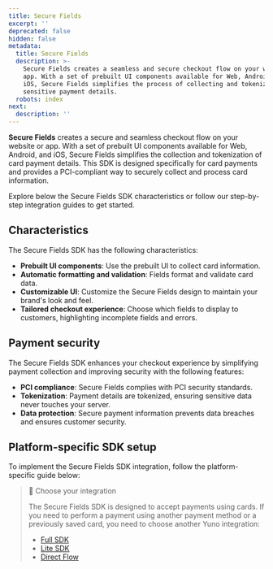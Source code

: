 ```yaml
---
title: Secure Fields
excerpt: ''
deprecated: false
hidden: false
metadata:
  title: Secure Fields
  description: >-
    Secure Fields creates a seamless and secure checkout flow on your website or
    app. With a set of prebuilt UI components available for Web, Android, and
    iOS, Secure Fields simplifies the process of collecting and tokenizing
    sensitive payment details.
  robots: index
next:
  description: ''
---
```

**Secure Fields** creates a secure and seamless checkout flow on your website or app. With a set of prebuilt UI components available for Web, Android, and iOS, Secure Fields simplifies the collection and tokenization of card payment details. This SDK is designed specifically for card payments and provides a PCI-compliant way to securely collect and process card information.

Explore below the Secure Fields SDK characteristics or follow our step-by-step integration guides to get started.

## Characteristics

The Secure Fields SDK has the following characteristics:

* **Prebuilt UI components**: Use the prebuilt UI to collect card information.
* **Automatic formatting and validation**: Fields format and validate card data.
* **Customizable UI**: Customize the Secure Fields design to maintain your brand's look and feel.
* **Tailored checkout experience**: Choose which fields to display to customers, highlighting incomplete fields and errors.

## Payment security

The Secure Fields SDK enhances your checkout experience by simplifying payment collection and improving security with the following features:

* **PCI compliance**: Secure Fields complies with PCI security standards.
* **Tokenization**: Payment details are tokenized, ensuring sensitive data never touches your server.
* **Data protection**: Secure payment information prevents data breaches and ensures customer security.

## Platform-specific SDK setup

To implement the Secure Fields SDK integration, follow the platform-specific guide below:

<Shelf classname="platform_shelf">
  <YunoCard title="Web" href="/docs/secure-fields-payment" />
</Shelf>

> 📘 Choose your integration
>
> The Secure Fields SDK is designed to accept payments using cards. If you need to perform a payment using another payment method or a previously saved card, you need to choose another Yuno integration:
>
> * [Full SDK](/docs/secure-fields-payment)
> * [Lite SDK](/docs/secure-fields-payment)
> * [Direct Flow](/docs/secure-fields-payment)